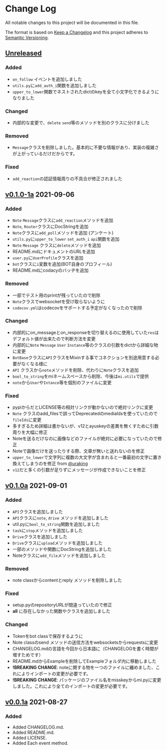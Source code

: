 # Change Log

All notable changes to this project will be documented in this file.

The format is based on [Keep a Changelog](http://keepachangelog.com/)
and this project adheres to [Semantic Versioning](http://semver.org/).

## [Unreleased]

### Added

- `on_follow` イベントを追加しました
- `utils.py`に`add_auth_i`関数を追加しました
- `upper_to_lower`関数でネストされたdictのkeyを全て小文字化できるようになりました

### Changed

- 内部的な変更で、`delete` `send`等のメソッドを別のクラスに分けました

### Removed

- `Message`クラスを削除しました。基本的に不要な情報があり、実装の複雑さが上がっているだけだからです。

### Fixed

- `add_reaction`の認証情報周りの不具合が修正されました

## [v0.1.0-1a] 2021-09-06

### Added

- `Note` `Message`クラスに`add_reaction`メソッドを追加
- `Note`, `Router`クラスにDocStringを追加
- `Note`クラスに`add_poll`メソッドを追加 (アンケート)
- `utils.py`に`upper_to_lower` `set_auth_i` `api`関数を追加
- `Note` `Message` クラスに`delete`メソッドを追加
- README.mdにドキュメントのURLを追加
- `user.py`に`UserProfile`クラスを追加
- `bot`クラスに`i`変数を追加(BOT自身のプロフィール)
- README.mdにcodacyのバッヂを追加

### Removed

- 一部でテスト用のprintが残っていたので削除
- `Note`クラスでwebsocketを受け取らないように
- `codecov.yml`はcodecovをサポートする予定がなくなったので削除

### Changed

- 内部的にon_messageとon_responseを切り替えるのに使用していた`res`はデフォルト値が出来たので判断方法を変更
- 内部的に`Note` `Message` `User` `Instance`等のクラスの引数をdictから詳細な物に変更
- `BotBase`クラスに`API`クラスをMixinする事でコネクションを別途用意する必要がなくなる様に
- `API` クラスから`note`メソッドを削除、代わりに`Note`クラスを追加
- `bool_to_string`をmiネームスペースから削除、今後は`mi.utils`で提供
- `note`から`User`や`Intance`等を個別のファイルに変更

### Fixed

- pypiからだとLICENSE等の相対リンクが動かないので絶対リンクに変更
- `Note` クラスのadd_filesで誤ってDeprecatedのmediaIdsを使っていたので`fileIds`に変更
- 多すぎるため詳細は書かないが、v12とayuskeyの差異を無くすために引数周りを大幅に修正
- Noteを送るだけなのに画像などのファイルが絶対に必要になっていたので修正
- Noteで画像だけを送ったりする際、文章が無いと送れないのを修正
- `upper_to_lower`で文字列に複数の大文字が含まれると一番最初の文字に置き換えてしまうのを修正 from [@uraking](https://github.com/Uraking-Github)
- `v12`だと多くの引数が足りずにメッセージが作成できないことを修正

## [v0.1.0a] 2021-09-01

### Added

- `API`クラスを追加しました
- `API`クラスに`note`, `drive` メソッドを追加しました
- util.pyに`bool_to_string`関数を追加しました
- `task`に`stop`メソッドを追加しました
- `Drive`クラスを追加しました
- `Drive`クラスに`upload`メソッドを追加しました
- 一部のメソッドや関数にDocStringを追加しました
- Noteクラスに`add_file`メソッドを追加しました

### Removed

- note classからcontentとreply メソッドを削除しました

### Fixed

- setup.pyのrepositoryURLが間違っていたので修正
- __all__ に存在しなかった関数やクラスを追加しました

### Changed

- Tokenをbot classで保存するように
- Note classのsend メソッドの送信方法をwebsocketsからrequestsに変更
- CHANGELOG.mdの言語を今回から日本語に（CHANGELOGを書く時間が増すためです）
- README.mdからExampleを削除してExampleフォルダ内に移動しました
- **!BREAKING CHANGE**: noteに関する物を一つのファイルに纏めました、これによりインポートの変更が必要です。
- **!BREAKING CHANGE**: パッケージのファイル名をmisskeyからmi.pyに変更しました。これにより全てのインポートの変更が必要です。

## [v0.0.1a] 2021-08-27

### Added

- Added CHANGELOG.md.
- Added README.md.
- Added LICENSE.
- Added Each event method.

[v0.1.0-1a]: https://github.com/yupix/mi.py/compare/v0.1.0a...v0.1.0-1a
[v0.1.0a]: https://github.com/yupix/mi.py/compare/v0.0.1a...v0.1.0a
[v0.0.1a]: https://github.com/yupix/Mi.py/releases

[Unreleased]: https://github.com/yupix/mi.py/compare/master...HEAD
